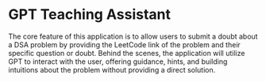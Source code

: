 # GPT Teaching Assistant

The core feature of this application is to allow users to submit a doubt about a DSA problem by providing the LeetCode link of the problem and their specific question or doubt. Behind the scenes, the application will utilize GPT to interact with the user, offering guidance, hints, and building intuitions about the problem without providing a direct solution.

